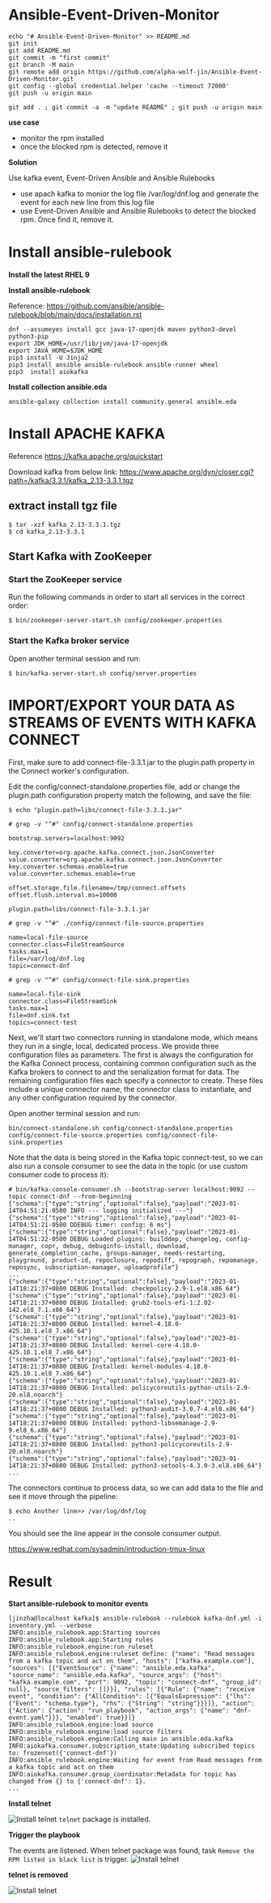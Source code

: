 # Ansible-Event-Driven-Monitor

```
echo "# Ansible-Event-Driven-Monitor" >> README.md
git init
git add README.md
git commit -m "first commit"
git branch -M main
git remote add origin https://github.com/alpha-wolf-jin/Ansible-Event-Driven-Monitor.git
git config --global credential.helper 'cache --timeout 72000'
git push -u origin main

git add . ; git commit -a -m "update README" ; git push -u origin main
```

**use case**
- monitor the rpm installed 
- once the blocked rpm is detected, remove it


**Solution**

Use kafka event, Event-Driven Ansible and Ansible Rulebooks
- use apach kafka to monior the log file /var/log/dnf.log and generate the event for each new line from this log file
- use Event-Driven Ansible and Ansible Rulebooks to detect the blocked rpm. Once find it, remove it.

# Install ansible-rulebook

**Install the latest RHEL 9**

**Install ansible-rulebook**

Reference: https://github.com/ansible/ansible-rulebook/blob/main/docs/installation.rst

```
dnf --assumeyes install gcc java-17-openjdk maven python3-devel python3-pip
export JDK_HOME=/usr/lib/jvm/java-17-openjdk
export JAVA_HOME=$JDK_HOME
pip3 install -U Jinja2
pip3 install ansible ansible-rulebook ansible-runner wheel
pip3  install aiokafka
```

**Install collection ansible.eda**

```
ansible-galaxy collection install community.general ansible.eda
```

# Install APACHE KAFKA

Reference https://kafka.apache.org/quickstart

Download kafka from below link:
https://www.apache.org/dyn/closer.cgi?path=/kafka/3.3.1/kafka_2.13-3.3.1.tgz

## extract install tgz file
```
$ tar -xzf kafka_2.13-3.3.1.tgz
$ cd kafka_2.13-3.3.1
```

## Start Kafka with ZooKeeper
### Start the ZooKeeper service
Run the following commands in order to start all services in the correct order:
```
$ bin/zookeeper-server-start.sh config/zookeeper.properties
```

### Start the Kafka broker service
Open another terminal session and run:
```
$ bin/kafka-server-start.sh config/server.properties
```

# IMPORT/EXPORT YOUR DATA AS STREAMS OF EVENTS WITH KAFKA CONNECT

First, make sure to add connect-file-3.3.1.jar to the plugin.path property in the Connect worker's configuration.

Edit the config/connect-standalone.properties file, add or change the plugin.path configuration property match the following, and save the file:
```
$ echo "plugin.path=libs/connect-file-3.3.1.jar"

# grep -v "^#" config/connect-standalone.properties

bootstrap.servers=localhost:9092

key.converter=org.apache.kafka.connect.json.JsonConverter
value.converter=org.apache.kafka.connect.json.JsonConverter
key.converter.schemas.enable=true
value.converter.schemas.enable=true

offset.storage.file.filename=/tmp/connect.offsets
offset.flush.interval.ms=10000

plugin.path=libs/connect-file-3.3.1.jar
```


```
# grep -v "^#" ./config/connect-file-source.properties 

name=local-file-source
connector.class=FileStreamSource
tasks.max=1
file=/var/log/dnf.log
topic=connect-dnf
```

```
# grep -v "^#" config/connect-file-sink.properties 

name=local-file-sink
connector.class=FileStreamSink
tasks.max=1
file=dnf.sink.txt
topics=connect-test
```

Next, we'll start two connectors running in standalone mode, which means they run in a single, local, dedicated process. We provide three configuration files as parameters. The first is always the configuration for the Kafka Connect process, containing common configuration such as the Kafka brokers to connect to and the serialization format for data. The remaining configuration files each specify a connector to create. These files include a unique connector name, the connector class to instantiate, and any other configuration required by the connector.

Open another terminal session and run:
```
bin/connect-standalone.sh config/connect-standalone.properties config/connect-file-source.properties config/connect-file-sink.properties
```

Note that the data is being stored in the Kafka topic connect-test, so we can also run a console consumer to see the data in the topic (or use custom consumer code to process it):
```
# bin/kafka-console-consumer.sh --bootstrap-server localhost:9092 --topic connect-dnf --from-beginning
{"schema":{"type":"string","optional":false},"payload":"2023-01-14T04:51:21-0500 INFO --- logging initialized ---"}
{"schema":{"type":"string","optional":false},"payload":"2023-01-14T04:51:21-0500 DDEBUG timer: config: 6 ms"}
{"schema":{"type":"string","optional":false},"payload":"2023-01-14T04:51:22-0500 DEBUG Loaded plugins: builddep, changelog, config-manager, copr, debug, debuginfo-install, download, generate_completion_cache, groups-manager, needs-restarting, playground, product-id, repoclosure, repodiff, repograph, repomanage, reposync, subscription-manager, uploadprofile"}
...
{"schema":{"type":"string","optional":false},"payload":"2023-01-14T18:21:37+0800 DEBUG Installed: checkpolicy-2.9-1.el8.x86_64"}
{"schema":{"type":"string","optional":false},"payload":"2023-01-14T18:21:37+0800 DEBUG Installed: grub2-tools-efi-1:2.02-142.el8_7.1.x86_64"}
{"schema":{"type":"string","optional":false},"payload":"2023-01-14T18:21:37+0800 DEBUG Installed: kernel-4.18.0-425.10.1.el8_7.x86_64"}
{"schema":{"type":"string","optional":false},"payload":"2023-01-14T18:21:37+0800 DEBUG Installed: kernel-core-4.18.0-425.10.1.el8_7.x86_64"}
{"schema":{"type":"string","optional":false},"payload":"2023-01-14T18:21:37+0800 DEBUG Installed: kernel-modules-4.18.0-425.10.1.el8_7.x86_64"}
{"schema":{"type":"string","optional":false},"payload":"2023-01-14T18:21:37+0800 DEBUG Installed: policycoreutils-python-utils-2.9-20.el8.noarch"}
{"schema":{"type":"string","optional":false},"payload":"2023-01-14T18:21:37+0800 DEBUG Installed: python3-audit-3.0.7-4.el8.x86_64"}
{"schema":{"type":"string","optional":false},"payload":"2023-01-14T18:21:37+0800 DEBUG Installed: python3-libsemanage-2.9-9.el8_6.x86_64"}
{"schema":{"type":"string","optional":false},"payload":"2023-01-14T18:21:37+0800 DEBUG Installed: python3-policycoreutils-2.9-20.el8.noarch"}
{"schema":{"type":"string","optional":false},"payload":"2023-01-14T18:21:37+0800 DEBUG Installed: python3-setools-4.3.0-3.el8.x86_64"}
...
```

The connectors continue to process data, so we can add data to the file and see it move through the pipeline:

```
$ echo Another line>> /var/log/dnf/log
..
```

You should see the line appear in the console consumer output.

https://www.redhat.com/sysadmin/introduction-tmux-linux

# Result

**Start ansible-rulebook to monitor events**

```
[jinzha@localhost kafka]$ ansible-rulebook --rulebook kafka-dnf.yml -i inventory.yml --verbose
INFO:ansible_rulebook.app:Starting sources
INFO:ansible_rulebook.app:Starting rules
INFO:ansible_rulebook.engine:run_ruleset
INFO:ansible_rulebook.engine:ruleset define: {"name": "Read messages from a kafka topic and act on them", "hosts": ["kafka.example.com"], "sources": [{"EventSource": {"name": "ansible.eda.kafka", "source_name": "ansible.eda.kafka", "source_args": {"host": "kafka.example.com", "port": 9092, "topic": "connect-dnf", "group_id": null}, "source_filters": []}}], "rules": [{"Rule": {"name": "receive event", "condition": {"AllCondition": [{"EqualsExpression": {"lhs": {"Event": "schema.type"}, "rhs": {"String": "string"}}}]}, "action": {"Action": {"action": "run_playbook", "action_args": {"name": "dnf-event.yaml"}}}, "enabled": true}}]}
INFO:ansible_rulebook.engine:load source
INFO:ansible_rulebook.engine:load source filters
INFO:ansible_rulebook.engine:Calling main in ansible.eda.kafka
INFO:aiokafka.consumer.subscription_state:Updating subscribed topics to: frozenset({'connect-dnf'})
INFO:ansible_rulebook.engine:Waiting for event from Read messages from a kafka topic and act on them
INFO:aiokafka.consumer.group_coordinator:Metadata for topic has changed from {} to {'connect-dnf': 1}. 
...

```

**Install telnet**

![Install telnet](images/ansible-eda-01.png)
`telnet` package is installed.

**Trigger the playbook**

The events are listened. When telnet package was found, task `Remove the RPM listed in black list` is trigger.
![Install telnet](images/ansible-eda-02.png)

**telnet is removed**

![Install telnet](images/ansible-eda-03.png)

